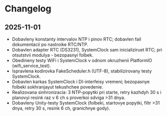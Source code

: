 # Changelog

## 2025-11-01
- Dobavleny konstanty intervalov NTP i pinov RTC; dobavlen fail dokumentacii po nastroike RTC/NTP.
- Dobavlen adapter RTC (DS3231), SystemClock sam inicializiruet RTC; pri otsutstvii modulya - bezopasnyi folbek.
- Obedineny testy WiFi i SystemClock v odnom okruzhenii PlatformIO (wifi_service_test).
- Ispravlena kodirovka FakeScheduler.h (UTF-8), stabilizirovany testy SystemClock.
- Dobavlen karkas SystemClock i DI-interfeisy vremeni; bezopasnye folbeki sokhranjayut tekushchee povedenie.
- Realizovana sinhronizacia: 3 NTP-popytki pri starte, retry kazhdyh 30 s i planovyi resink raz v 6 ch s proverkoi sdviga >31 dnya.
- Dobavleny Unity-testy SystemClock (folbeki, startovye popytki, filtr >31 dnya, retry 30 s, resink 6 ch, granichnye gody).

